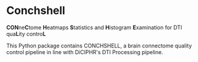 # Conchshell

**CON**ne**C**tome **H**eatmaps **S**tatistics and **H**istogram **E**xamination for DTI qua**L**ity contro**L** 

This Python package contains CONCHSHELL, a brain connectome quality control pipeline in line with DiCIPHR's DTI Processing pipeline.
